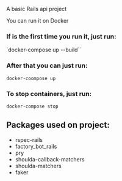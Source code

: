 A basic Rails api project   

You can run it on Docker   
  
### If is the first time you run it, just run:   
`docker-compose up --build``    
### After that you can just run:   
`docker-coompose up`   
### To stop containers, just run:   
`docker-compose stop`  
  
## Packages used on project:  
- rspec-rails   
- factory_bot_rails  
- pry   
- shoulda-callback-matchers  
- shoulda-matchers  
- faker   
